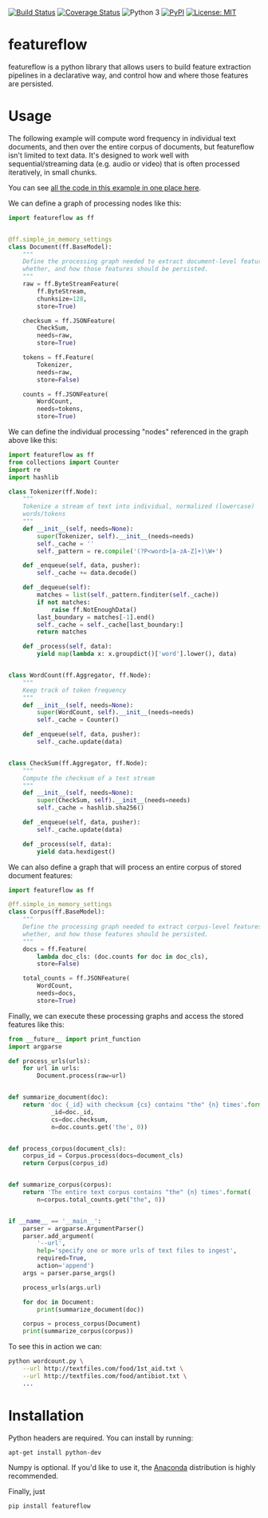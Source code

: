 [![Build Status](https://travis-ci.org/JohnVinyard/featureflow.svg?branch=master)](https://travis-ci.org/JohnVinyard/featureflow)
[![Coverage Status](https://coveralls.io/repos/github/JohnVinyard/featureflow/badge.svg?branch=master)](https://coveralls.io/github/JohnVinyard/featureflow?branch=master)
![Python 3](https://img.shields.io/pypi/pyversions/featureflow.svg)
[![PyPI](https://img.shields.io/pypi/v/featureflow.svg)](https://pypi.python.org/pypi/featureflow)
[![License: MIT](https://img.shields.io/badge/License-MIT-yellow.svg)](https://opensource.org/licenses/MIT)

# featureflow
featureflow is a python library that allows users to build feature extraction
pipelines in a declarative way, and control how and where those features are
persisted.

# Usage

The following example will compute word frequency in individual text documents,
and then over the entire corpus of documents, but featureflow isn't limited to
text data.  It's designed to work well with sequential/streaming data
(e.g. audio or video) that is often processed iteratively, in small chunks.

You can see [all the code in this example in one place here](https://github.com/JohnVinyard/featureflow/tree/master/examples/wordcount.py).

We can define a graph of processing nodes like this:

```python
import featureflow as ff


@ff.simple_in_memory_settings
class Document(ff.BaseModel):
    """
    Define the processing graph needed to extract document-level features,
    whether, and how those features should be persisted.
    """
    raw = ff.ByteStreamFeature(
        ff.ByteStream,
        chunksize=128,
        store=True)

    checksum = ff.JSONFeature(
        CheckSum,
        needs=raw,
        store=True)

    tokens = ff.Feature(
        Tokenizer,
        needs=raw,
        store=False)

    counts = ff.JSONFeature(
        WordCount,
        needs=tokens,
        store=True)
```

We can define the individual processing "nodes" referenced in the graph above
like this:

```python
import featureflow as ff
from collections import Counter
import re
import hashlib

class Tokenizer(ff.Node):
    """
    Tokenize a stream of text into individual, normalized (lowercase)
    words/tokens
    """
    def __init__(self, needs=None):
        super(Tokenizer, self).__init__(needs=needs)
        self._cache = ''
        self._pattern = re.compile('(?P<word>[a-zA-Z]+)\W+')

    def _enqueue(self, data, pusher):
        self._cache += data.decode()

    def _dequeue(self):
        matches = list(self._pattern.finditer(self._cache))
        if not matches:
            raise ff.NotEnoughData()
        last_boundary = matches[-1].end()
        self._cache = self._cache[last_boundary:]
        return matches

    def _process(self, data):
        yield map(lambda x: x.groupdict()['word'].lower(), data)


class WordCount(ff.Aggregator, ff.Node):
    """
    Keep track of token frequency
    """
    def __init__(self, needs=None):
        super(WordCount, self).__init__(needs=needs)
        self._cache = Counter()

    def _enqueue(self, data, pusher):
        self._cache.update(data)


class CheckSum(ff.Aggregator, ff.Node):
    """
    Compute the checksum of a text stream
    """
    def __init__(self, needs=None):
        super(CheckSum, self).__init__(needs=needs)
        self._cache = hashlib.sha256()

    def _enqueue(self, data, pusher):
        self._cache.update(data)

    def _process(self, data):
        yield data.hexdigest()
```

We can also define a graph that will process an entire corpus of stored document
features:

```python
import featureflow as ff

@ff.simple_in_memory_settings
class Corpus(ff.BaseModel):
    """
    Define the processing graph needed to extract corpus-level features,
    whether, and how those features should be persisted.
    """
    docs = ff.Feature(
        lambda doc_cls: (doc.counts for doc in doc_cls),
        store=False)

    total_counts = ff.JSONFeature(
        WordCount,
        needs=docs,
        store=True)
```

Finally, we can execute these processing graphs and access the stored features
like this:

```python
from __future__ import print_function
import argparse

def process_urls(urls):
    for url in urls:
        Document.process(raw=url)


def summarize_document(doc):
    return 'doc {_id} with checksum {cs} contains "the" {n} times'.format(
            _id=doc._id,
            cs=doc.checksum,
            n=doc.counts.get('the', 0))


def process_corpus(document_cls):
    corpus_id = Corpus.process(docs=document_cls)
    return Corpus(corpus_id)


def summarize_corpus(corpus):
    return 'The entire text corpus contains "the" {n} times'.format(
        n=corpus.total_counts.get("the", 0))


if __name__ == '__main__':
    parser = argparse.ArgumentParser()
    parser.add_argument(
        '--url',
        help='specify one or more urls of text files to ingest',
        required=True,
        action='append')
    args = parser.parse_args()

    process_urls(args.url)

    for doc in Document:
        print(summarize_document(doc))

    corpus = process_corpus(Document)
    print(summarize_corpus(corpus))
```

To see this in action we can:

```bash
python wordcount.py \
    --url http://textfiles.com/food/1st_aid.txt \
    --url http://textfiles.com/food/antibiot.txt \
    ...
```

# Installation

Python headers are required.  You can install by running:

```bash
apt-get install python-dev
```

Numpy is optional.  If you'd like to use it, the [Anaconda](https://www.continuum.io/downloads) distribution is highly recommended.

Finally, just

```bash
pip install featureflow
```






